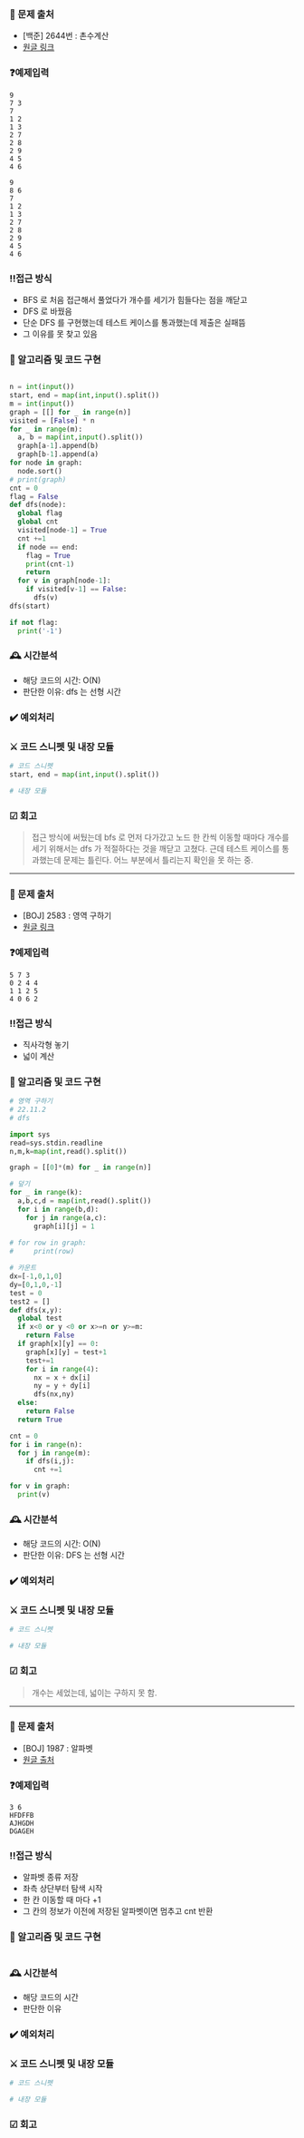 ### 📌 문제 출처

- [백준] 2644번 : 촌수계산
- [원글 링크](https://www.acmicpc.net/problem/2644)

### ❓예제입력

```
9
7 3
7
1 2
1 3
2 7
2 8
2 9
4 5
4 6
```

```
9
8 6
7
1 2
1 3
2 7
2 8
2 9
4 5
4 6
```

### ‼️접근 방식

- BFS 로 처음 접근해서 풀었다가 개수를 세기가 힘들다는 점을 깨닫고
- DFS 로 바꿨음
- 단순 DFS 를 구현했는데 테스트 케이스를 통과했는데 제출은 실패뜸
- 그 이유를 못 찾고 있음

### 🔎 알고리즘 및 코드 구현

```python

n = int(input())
start, end = map(int,input().split())
m = int(input())
graph = [[] for _ in range(n)]
visited = [False] * n
for _ in range(m):
  a, b = map(int,input().split())
  graph[a-1].append(b)
  graph[b-1].append(a)
for node in graph:
  node.sort()
# print(graph)
cnt = 0
flag = False
def dfs(node):
  global flag
  global cnt
  visited[node-1] = True
  cnt +=1
  if node == end:
    flag = True
    print(cnt-1)
    return
  for v in graph[node-1]:
    if visited[v-1] == False:
      dfs(v)
dfs(start)

if not flag:
  print('-1')
```

### 🕰 시간분석

- 해당 코드의 시간:
  O(N)
- 판단한 이유:
  dfs 는 선형 시간

### ✔️ 예외처리

### ⚔️ 코드 스니펫 및 내장 모듈

```python
# 코드 스니펫
start, end = map(int,input().split())
```

```python
# 내장 모듈
```

### ☑︎ 회고

> 접근 방식에 써뒀는데 bfs 로 먼저 다가갔고 노드 한 칸씩 이동할 때마다 개수를 세기 위해서는
> dfs 가 적절하다는 것을 깨닫고 고쳤다. 근데 테스트 케이스를 통과했는데 문제는 틀린다. 어느 부분에서
> 틀리는지 확인을 못 하는 중.


----

### 📌 문제 출처

- [BOJ] 2583 : 영역 구하기
- [원글 링크](https://www.acmicpc.net/problem/2583)

### ❓예제입력
```
5 7 3
0 2 4 4
1 1 2 5
4 0 6 2
```

### ‼️접근 방식

- 직사각형 놓기
- 넓이 계산

### 🔎 알고리즘 및 코드 구현

```python
# 영역 구하기
# 22.11.2
# dfs

import sys
read=sys.stdin.readline
n,m,k=map(int,read().split())

graph = [[0]*(m) for _ in range(n)]

# 덮기
for _ in range(k):
  a,b,c,d = map(int,read().split())
  for i in range(b,d):
    for j in range(a,c):
      graph[i][j] = 1
    
# for row in graph:
#     print(row)

# 카운트
dx=[-1,0,1,0] 
dy=[0,1,0,-1]
test = 0
test2 = []
def dfs(x,y):
  global test
  if x<0 or y <0 or x>=n or y>=m:
    return False
  if graph[x][y] == 0:
    graph[x][y] = test+1
    test+=1
    for i in range(4):
      nx = x + dx[i]
      ny = y + dy[i]
      dfs(nx,ny)
  else:
    return False
  return True

cnt = 0
for i in range(n):
  for j in range(m):
    if dfs(i,j):
      cnt +=1

for v in graph:
  print(v)

```

### 🕰 시간분석

- 해당 코드의 시간:
O(N)
- 판단한 이유:
DFS 는 선형 시간

### ✔️ 예외처리

### ⚔️ 코드 스니펫 및 내장 모듈

```python
# 코드 스니펫
```

```python
# 내장 모듈
```

### ☑︎ 회고
> 개수는 세었는데, 넓이는 구하지 못 함.
>

----


### 📌 문제 출처

- [BOJ] 1987 : 알파벳
- [원글 출처](https://www.acmicpc.net/problem/1987)

### ❓예제입력

```
3 6
HFDFFB
AJHGDH
DGAGEH
```

### ‼️접근 방식

- 알파벳 종류 저장
- 좌측 상단부터 탐색 시작
- 한 칸 이동할 때 마다 +1
- 그 칸의 정보가 이전에 저장된 알파벳이면 멈추고 cnt 반환

### 🔎 알고리즘 및 코드 구현

```python

```

### 🕰 시간분석

- 해당 코드의 시간
- 판단한 이유

### ✔️ 예외처리

### ⚔️ 코드 스니펫 및 내장 모듈

```python
# 코드 스니펫
```

```python
# 내장 모듈
```

### ☑︎ 회고

> 
>